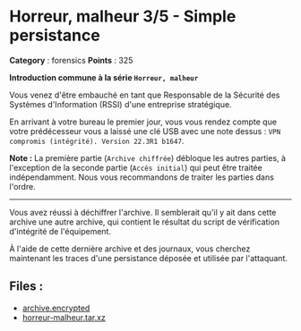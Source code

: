 # Horreur, malheur 3/5 - Simple persistance

**Category** : forensics
**Points** : 325

**Introduction commune à la série `Horreur, malheur`**

Vous venez d'être embauché en tant que Responsable de la Sécurité des Systèmes d'Information (RSSI) d'une entreprise stratégique.

En arrivant à votre bureau le premier jour, vous vous rendez compte que votre prédécesseur vous a laissé une clé USB avec une note dessus : `VPN compromis (intégrité). Version 22.3R1 b1647`.

**Note :** La première partie (`Archive chiffrée`) débloque les autres parties, à l'exception de la seconde partie (`Accès initial`) qui peut être traitée indépendamment. Nous vous recommandons de traiter les parties dans l'ordre.

---

Vous avez réussi à déchiffrer l'archive. Il semblerait qu'il y ait dans cette archive une autre archive, qui contient le résultat du script de vérification d'intégrité de l'équipement.

À l'aide de cette dernière archive et des journaux, vous cherchez maintenant les traces d'une persistance déposée et utilisée par l'attaquant.

## Files : 
 - [archive.encrypted](./archive.encrypted)
 - [horreur-malheur.tar.xz](./horreur-malheur.tar.xz)


